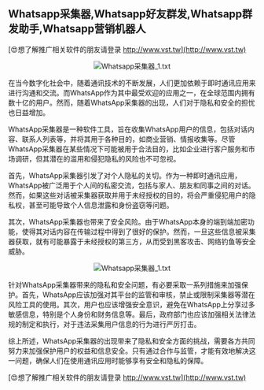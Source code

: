 ## **Whatsapp采集器,Whatsapp好友群发,Whatsapp群发助手,Whatsapp营销机器人**

[😍想了解推广相关软件的朋友请登录 http://www.vst.tw](http://www.vst.tw)

 <center><img src="https://vst.tw/MP4/tuiguang/png/5.png" alt="Whatsapp采集器_1.txt"></center>

在当今数字化社会中，随着通讯技术的不断发展，人们更加依赖于即时通讯应用来进行沟通和交流。而WhatsApp作为其中最受欢迎的应用之一，在全球范围内拥有数十亿的用户。然而，随着WhatsApp采集器的出现，人们对于隐私和安全的担忧也日益增加。

WhatsApp采集器是一种软件工具，旨在收集WhatsApp用户的信息，包括对话内容、联系人列表等，并将其用于各种目的，如商业营销、情报收集等。尽管WhatsApp采集器在某些情况下可能被用于合法目的，比如企业进行客户服务和市场调研，但其潜在的滥用和侵犯隐私的风险也不可忽视。

首先，WhatsApp采集器引发了对个人隐私的关切。作为一种即时通讯应用，WhatsApp被广泛用于个人间的私密交流，包括与家人、朋友和同事之间的对话。然而，如果这些对话被采集器获取并用于未经授权的目的，将会严重侵犯用户的隐私权，甚至可能导致个人信息泄露和身份盗窃等问题。

其次，WhatsApp采集器也带来了安全风险。由于WhatsApp本身的端到端加密功能，使得其对话内容在传输过程中得到了很好的保护。然而，一旦这些信息被采集器获取，就有可能暴露于未经授权的第三方，从而受到黑客攻击、网络钓鱼等安全威胁。

 <center><img src="https://vst.tw/MP4/tuiguang/png/8.png" alt="Whatsapp采集器_1.txt"></center>

针对WhatsApp采集器带来的隐私和安全问题，有必要采取一系列措施来加强保护。首先，WhatsApp应该加强对其平台的监管和审核，禁止或限制采集器等潜在风险工具的使用。其次，用户也应该增强安全意识，避免在WhatsApp上分享过多敏感信息，特别是个人身份和财务信息等。最后，政府部门也应该加强相关法律法规的制定和执行，对于违法采集用户信息的行为进行严厉打击。

综上所述，WhatsApp采集器的出现带来了隐私和安全方面的挑战，需要各方共同努力来加强保护用户的权益和信息安全。只有通过合作与监管，才能有效地解决这一问题，确保人们在使用通讯应用时能够享有安全和隐私的保障。

[😍想了解推广相关软件的朋友请登录 http://www.vst.tw](http://www.vst.tw)



